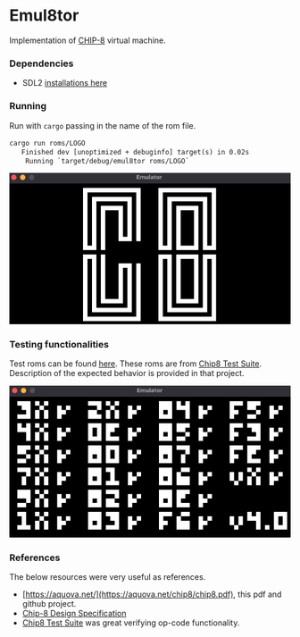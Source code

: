 # Emul8tor

Implementation of [CHIP-8](https://en.wikipedia.org/wiki/CHIP-8) virtual machine.

### Dependencies

- SDL2  [installations here](https://wiki.libsdl.org/SDL2/Installation)

### Running
 
 Run with `cargo` passing in the name of the rom file.
 ```
 cargo run roms/LOGO
    Finished dev [unoptimized + debuginfo] target(s) in 0.02s
     Running `target/debug/emul8tor roms/LOGO`
 ```

 ![Logo](resources/logo.png)

### Testing functionalities

Test roms can be found [here](roms/tests/). These roms are from [Chip8 Test Suite](https://github.com/Timendus/chip8-test-suite). Description of the expected behavior is provided in that project.

![Test Output](resources/tests.png)

### References

The below resources were very useful as references.

- [https://aquova.net/](https://aquova.net/chip8/chip8.pdf), this pdf and github project.
- [Chip-8 Design Specification](http://www.cs.columbia.edu/~sedwards/classes/2016/4840-spring/designs/Chip8.pdf)
- [Chip8 Test Suite](https://github.com/Timendus/chip8-test-suite) was great verifying op-code functionality.
